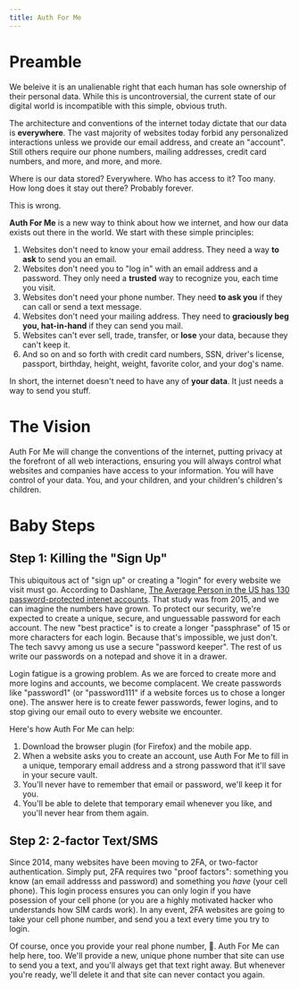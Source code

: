 ```yaml
---
title: Auth For Me
---
```


# Preamble 

We beleive it is an unalienable right that each human has sole ownership of their personal data. While this is uncontroversial, the current state of our digital world is incompatible with this simple, obvious truth. 

The architecture and conventions of the internet today dictate that our data is **everywhere**. The vast majority of websites today forbid any personalized interactions unless we provide our email address, and create an "account". Still others require our phone numbers, mailing addresses, credit card numbers, and more, and more, and more.

Where is our data stored? Everywhere. Who has access to it? Too many. How long does it stay out there? Probably forever.

This is wrong.

**Auth For Me** is a new way to think about how we internet, and how our data exists out there in the world. We start with these simple principles:
1. Websites don't need to know your email address. They need a way **to ask** to send you an email.
2. Websites don't need you to "log in" with an email address and a password. They only need a **trusted** way to recognize you, each time you visit.
3. Websites don't need your phone number. They need **to ask you** if they can call or send a text message.
4. Websites don't need your mailing address. They need to **graciously beg you, hat-in-hand** if they can send you mail.
5. Websites can't ever sell, trade, transfer, or **lose** your data, because they can't keep it. 
6. And so on and so forth with credit card numbers, SSN, driver's license, passport, birthday, height, weight, favorite color, and your dog's name.

In short, the internet doesn't need to have any of **your data**. It just needs a way to send you stuff. 

# The Vision

Auth For Me will change the conventions of the internet, putting privacy at the forefront of all web interactions, ensuring you will always control what websites and companies have access to your information. You will have control of your data. You, and your children, and your children's children's children.

# Baby Steps

## Step 1: Killing the "Sign Up"

This ubiquitous act of  "sign up" or creating a "login" for every website we visit must go. According to Dashlane, [The Average Person in the US has 130 password-protected intenet accounts](https://digitalguardian.com/blog/uncovering-password-habits-are-users-password-security-habits-improving-infographic). That study was from 2015, and we can imagine the numbers have grown. To protect our security, we're expected to create a unique, secure, and unguessable password for each account. The new "best practice" is to create a longer "passphrase" of 15 or more characters for each login. Because that's impossible, we just don't. The tech savvy among us use a secure "password keeper". The rest of us write our passwords on a notepad and shove it in a drawer.

Login fatigue is a growing problem. As we are forced to create more and more logins and accounts, we become complacent. We create passwords like "password1" (or "password111" if a website forces us to chose a longer one). The answer here is to create fewer passwords, fewer logins, and to stop giving our email outo to every website we encounter.

Here's how Auth For Me can help: 
1. Download the browser plugin (for Firefox) and the mobile app. 
2. When a website asks you to create an account, use Auth For Me to fill in a unique, temporary email address and a strong password that it'll save in your secure vault.
3. You'll never have to remember that email or password, we'll keep it for you.
4. You'll be able to delete that temporary email whenever you like, and you'll never hear from them again. 

## Step 2: 2-factor Text/SMS

Since 2014, many websites have been moving to 2FA, or two-factor authentication. Simply put, 2FA requires two "proof factors": something you know (an email addresss and password) and something you *have* (your cell phone). This login process ensures you can only login if you have posession of your cell phone (or you are a highly motivated hacker who understands how SIM cards work). In any event, 2FA websites are going to take your cell phone number, and send you a text every time you try to login. 

Of course, once you provide your real phone number, 🤷. Auth For Me can help here, too. We'll provide a new, unique phone number that site can use to send you a text, and you'll always get that text right away. But whenever you're ready, we'll delete it and that site can never contact you again. 


